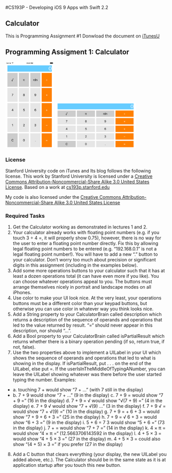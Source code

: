 #CS193P - Developing iOS 9 Apps with Swift 2.2

## Calculator 
This is Programming Assignment #1
Donwload the document on [iTunesU]( http://apple.co/1OapOAg)


## Programming Assigment 1: Calculator
<img src="https://github.com/oliverbarreto/CS193p2016_Calculator1/blob/master/Calculator1.png" width= "30%">
<img src="https://github.com/oliverbarreto/CS193p2016_Calculator1/blob/master/Calculator2.png" width="50%">

### License
Stanford University code on iTunes and Its blog follows the following license. This work by Stanford University is licensed under a [Creative Commons Attribution-Noncommercial-Share Alike 3.0 United States License](http://creativecommons.org/licenses/by-nc-sa/3.0/us/). Based on a work at [cs193p.stanford.edu](http://cs193p.stanford.edu/)

My code is also licensed under the [Creative Commons Attribution-Noncommercial-Share Alike 3.0 United States License](http://creativecommons.org/licenses/by-nc-sa/3.0/us/)
<!---
![Calculator](https://github.com/oliverbarreto/CS193p2016_Calculator1/blob/master/Calculator1.png "Logo Title Text 1")
-->


### Required Tasks
1. Get the Calculator working as demonstrated in lectures 1 and 2.
2. Your calculator already works with floating point numbers (e.g. if you touch 3 ÷ 4 =, it will properly show 0.75), however, there is no way for the user to enter a floating point number directly. Fix this by allowing legal floating point numbers to be entered (e.g. “192.168.0.1” is not a legal floating point number!). You will have to add a new “.” button to your calculator. Don’t worry too much about precision or significant digits in this assignment (including in the examples below).
3. Add some more operations buttons to your calculator such that it has at least a dozen operations total (it can have even more if you like). You can choose whatever operations appeal to you. The buttons must arrange themselves nicely in portrait and landscape modes on all iPhones.
4. Use color to make your UI look nice. At the very least, your operations buttons must be a different color than your keypad buttons, but otherwise you can use color in whatever way you think looks nice.
5. Add a String property to your CalculatorBrain called description which returns a description of the sequence of operands and operations that led to the value returned by result. “=“ should never appear in this description, nor should “...”.
6. Add a Bool property to your CalculatorBrain called isPartialResult which returns whether there is a binary operation pending (if so, return true, if not, false).
7. Use the two properties above to implement a UILabel in your UI which shows the sequence of operands and operations that led to what is showing in the display. If isPartialResult, put . . . on the end of the UILabel, else put =. If the userIsInTheMiddleOfTypingANumber, you can leave the UILabel showing whatever was there before the user started typing the number. Examples:

* a. touching 7 + would show “7 + ...” (with 7 still in the display)
* b. 7 + 9 would show “7 + ...” (9 in the display)
c. 7 + 9 = would show “7 + 9 =” (16 in the display)
d. 7 + 9 = √ would show “√(7 + 9) =” (4 in the display)
e. 7 + 9 √ would show “7 + √(9) ...” (3 in the display)
f. 7 + 9 √ = would show “7 + √(9) =“ (10 in the display)
g. 7 + 9 = + 6 + 3 = would show “7 + 9 + 6 + 3 =” (25 in the display)
h. 7 + 9 = √ 6 + 3 = would show “6 + 3 =” (9 in the display)
i. 5 + 6 = 7 3 would show “5 + 6 =” (73 in the display)
j. 7 + = would show “7 + 7 =” (14 in the display)
k. 4 × π = would show “4 × π =“ (12.5663706143592 in the display)
l. 4 + 5 × 3 = would show “4 + 5 × 3 =” (27 in the display)
m. 4 + 5 × 3 = could also show “(4 + 5) × 3 =” if you prefer (27 in the display)

8. Add a C button that clears everything (your display, the new UILabel you added above, etc.). The Calculator should be in the same state as it is at application startup after you touch this new button.